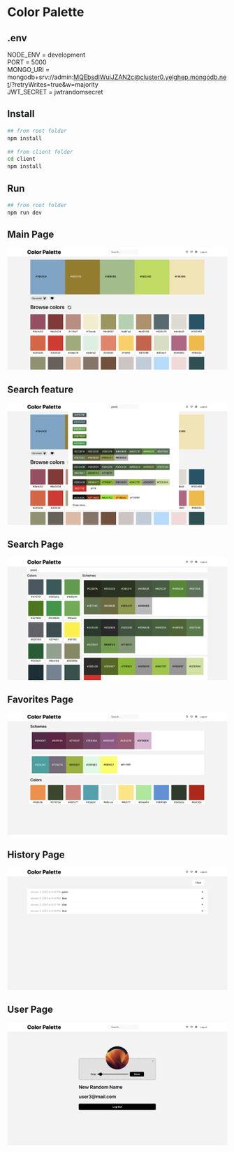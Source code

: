 # Color Palette

## .env

NODE_ENV = development\
PORT = 5000\
MONGO_URI = mongodb+srv://admin:MQEbsdIWuiJZAN2c@cluster0.yelghep.mongodb.net/?retryWrites=true&w=majority\
JWT_SECRET = jwtrandomsecret

## Install

```sh
## from root folder
npm install
```

```sh
## from client folder
cd client
npm install
```

## Run

```sh
## from root folder
npm run dev
```

## Main Page

![Preview](images/main.png)

## Search feature

![Preview](images/search.png)

## Search Page

![Preview](images/searchPage.png)

## Favorites Page

![Preview](images/favorites.png)

## History Page

![Preview](images/history.png)

## User Page

![Preview](images/user.png)
